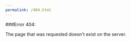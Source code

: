```yaml
---
permalink: /404.html
---
```

###Error 404: 

The page that was requested doesn't exist on the server. 
